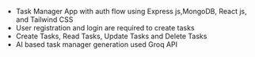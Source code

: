 - Task Manager App with auth flow using Express js,MongoDB, React js, and Tailwind CSS
- User registration and login are required to create tasks
- Create Tasks, Read Tasks, Update Tasks and Delete Tasks
- AI based task manager generation used Groq API